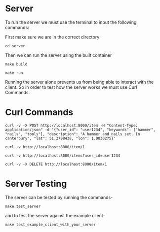Server
======

To run the server we must use the terminal to input the following commands:

First make sure we are in the correct directory
```
cd server
```
Then we can run the server using the built container
```
make build
```
```
make run
```
Running the server alone prevents us from being able to interact with the client. So in order to test how the server works we must use Curl Commands.

Curl Commands
=====

```
curl -v -X POST http://localhost:8000/item -H "Content-Type: application/json" -d '{"user_id": "user1234", "keywords": ["hammer", "nails", "tools"], "description": "A hammer and nails set. In canterbury", "lat": 51.2798438, "lon": 1.0830275}'

curl -v http://localhost:8000/item/1

curl -v http://localhost:8000/items?user_id=user1234

curl -v -X DELETE http://localhost:8000/item/1
```
Server Testing
=====

The server can be tested by running the commands-
```
make test_server
```
 and to test the server against the example client-
 ```
make test_example_client_with_your_server
 ```
 